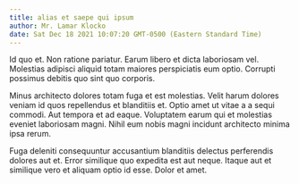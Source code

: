```yaml
---
title: alias et saepe qui ipsum
author: Mr. Lamar Klocko
date: Sat Dec 18 2021 10:07:20 GMT-0500 (Eastern Standard Time)
---
```

Id quo et. Non ratione pariatur. Earum libero et dicta laboriosam vel. Molestias adipisci aliquid totam maiores perspiciatis eum optio. Corrupti possimus debitis quo sint quo corporis.

 Minus architecto dolores totam fuga et est molestias. Velit harum dolores veniam id quos repellendus et blanditiis et. Optio amet ut vitae a a sequi commodi. Aut tempora et ad eaque. Voluptatem earum qui et molestias eveniet laboriosam magni. Nihil eum nobis magni incidunt architecto minima ipsa rerum.

 Fuga deleniti consequuntur accusantium blanditiis delectus perferendis dolores aut et. Error similique quo expedita est aut neque. Itaque aut et similique vero et aliquam optio id esse. Dolor et amet.